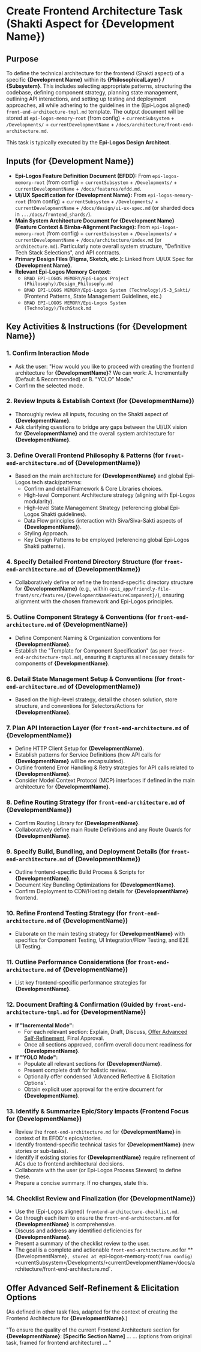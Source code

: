 # Create Frontend Architecture Task (Shakti Aspect for {Development Name})

## Purpose

To define the technical architecture for the frontend (Shakti aspect) of a specific **{Development Name}** within its **{PhilosophicalLayer} / {Subsystem}**. This includes selecting appropriate patterns, structuring the codebase, defining component strategy, planning state management, outlining API interactions, and setting up testing and deployment approaches, all while adhering to the guidelines in the (Epi-Logos aligned) `front-end-architecture-tmpl.md` template. The output document will be stored at `epi-logos-memory-root` (from config) + `currentSubsystem` + `/Developments/` + `currentDevelopmentName` + `/docs/architecture/front-end-architecture.md`.

This task is typically executed by the **Epi-Logos Design Architect**.

## Inputs (for {Development Name})

- **Epi-Logos Feature Definition Document (EFDD):** From `epi-logos-memory-root` (from config) + `currentSubsystem` + `/Developments/` + `currentDevelopmentName` + `/docs/features/efdd.md`.
- **UI/UX Specification for {Development Name}:** From `epi-logos-memory-root` (from config) + `currentSubsystem` + `/Developments/` + `currentDevelopmentName` + `/docs/design/ui-ux-spec.md` (or sharded docs in `.../docs/frontend_shards/`).
- **Main System Architecture Document for {Development Name} (Feature Context & Bimba-Alignment Package):** From `epi-logos-memory-root` (from config) + `currentSubsystem` + `/Developments/` + `currentDevelopmentName` + `/docs/architecture/index.md` (or `architecture.md`). Particularly note overall system structure, "Definitive Tech Stack Selections", and API contracts.
- **Primary Design Files (Figma, Sketch, etc.):** Linked from UI/UX Spec for **{Development Name}**.
- **Relevant Epi-Logos Memory Context:**
    - `BMAD EPI-LOGOS MEMORY/Epi-Logos Project (Philosophy)/Design_Philosophy.md`
    - `BMAD EPI-LOGOS MEMORY/Epi-Logos System (Technology)/5-3_Sakti/` (Frontend Patterns, State Management Guidelines, etc.)
    - `BMAD EPI-LOGOS MEMORY/Epi-Logos System (Technology)/TechStack.md`

## Key Activities & Instructions (for {Development Name})

### 1. Confirm Interaction Mode

- Ask the user: "How would you like to proceed with creating the frontend architecture for **{DevelopmentName}**? We can work: A. Incrementally (Default & Recommended) or B. "YOLO" Mode."
- Confirm the selected mode.

### 2. Review Inputs & Establish Context (for {DevelopmentName})

- Thoroughly review all inputs, focusing on the Shakti aspect of **{DevelopmentName}**.
- Ask clarifying questions to bridge any gaps between the UI/UX vision for **{DevelopmentName}** and the overall system architecture for **{DevelopmentName}**.

### 3. Define Overall Frontend Philosophy & Patterns (for `front-end-architecture.md` of {DevelopmentName})

- Based on the main architecture for **{DevelopmentName}** and global Epi-Logos tech stack/patterns:
  - Confirm and detail Framework & Core Libraries choices.
  - High-level Component Architecture strategy (aligning with Epi-Logos modularity).
  - High-level State Management Strategy (referencing global Epi-Logos Shakti guidelines).
  - Data Flow principles (interaction with Siva/Siva-Sakti aspects of **{DevelopmentName}**).
  - Styling Approach.
  - Key Design Patterns to be employed (referencing global Epi-Logos Shakti patterns).

### 4. Specify Detailed Frontend Directory Structure (for `front-end-architecture.md` of {DevelopmentName})

- Collaboratively define or refine the frontend-specific directory structure for **{DevelopmentName}** (e.g., within `epii_app/friendly-file-front/src/features/{DevelopmentNameFeatureComponent}/`), ensuring alignment with the chosen framework and Epi-Logos principles.

### 5. Outline Component Strategy & Conventions (for `front-end-architecture.md` of {DevelopmentName})

- Define Component Naming & Organization conventions for **{DevelopmentName}**.
- Establish the "Template for Component Specification" (as per `front-end-architecture-tmpl.md`), ensuring it captures all necessary details for components of **{DevelopmentName}**.

### 6. Detail State Management Setup & Conventions (for `front-end-architecture.md` of {DevelopmentName})

- Based on the high-level strategy, detail the chosen solution, store structure, and conventions for Selectors/Actions for **{DevelopmentName}**.

### 7. Plan API Interaction Layer (for `front-end-architecture.md` of {DevelopmentName})

- Define HTTP Client Setup for **{DevelopmentName}**.
- Establish patterns for Service Definitions (how API calls for **{DevelopmentName}** will be encapsulated).
- Outline frontend Error Handling & Retry strategies for API calls related to **{DevelopmentName}**.
- Consider Model Context Protocol (MCP) interfaces if defined in the main architecture for **{DevelopmentName}**.

### 8. Define Routing Strategy (for `front-end-architecture.md` of {DevelopmentName})

- Confirm Routing Library for **{DevelopmentName}**.
- Collaboratively define main Route Definitions and any Route Guards for **{DevelopmentName}**.

### 9. Specify Build, Bundling, and Deployment Details (for `front-end-architecture.md` of {DevelopmentName})

- Outline frontend-specific Build Process & Scripts for **{DevelopmentName}**.
- Document Key Bundling Optimizations for **{DevelopmentName}**.
- Confirm Deployment to CDN/Hosting details for **{DevelopmentName}** frontend.

### 10. Refine Frontend Testing Strategy (for `front-end-architecture.md` of {DevelopmentName})

- Elaborate on the main testing strategy for **{DevelopmentName}** with specifics for Component Testing, UI Integration/Flow Testing, and E2E UI Testing.

### 11. Outline Performance Considerations (for `front-end-architecture.md` of {DevelopmentName})

- List key frontend-specific performance strategies for **{DevelopmentName}**.

### 12. Document Drafting & Confirmation (Guided by `front-end-architecture-tmpl.md` for {DevelopmentName})

- **If "Incremental Mode":**
  - For each relevant section: Explain, Draft, Discuss, [Offer Advanced Self-Refinement](#offer-advanced-self-refinement--elicitation-options), Final Approval.
  - Once all sections approved, confirm overall document readiness for **{DevelopmentName}**.
- **If "YOLO Mode":**
  - Populate all relevant sections for **{DevelopmentName}**.
  - Present complete draft for holistic review.
  - Optionally offer condensed 'Advanced Reflective & Elicitation Options'.
  - Obtain explicit user approval for the entire document for **{DevelopmentName}**.

### 13. Identify & Summarize Epic/Story Impacts (Frontend Focus for {DevelopmentName})

- Review the `front-end-architecture.md` for **{DevelopmentName}** in context of its EFDD's epics/stories.
- Identify frontend-specific technical tasks for **{DevelopmentName}** (new stories or sub-tasks).
- Identify if existing stories for **{DevelopmentName}** require refinement of ACs due to frontend architectural decisions.
- Collaborate with the user (or Epi-Logos Process Steward) to define these.
- Prepare a concise summary. If no changes, state this.

### 14. Checklist Review and Finalization (for {DevelopmentName})

- Use the (Epi-Logos aligned) `frontend-architecture-checklist.md`.
- Go through each item to ensure the `front-end-architecture.md` for **{DevelopmentName}** is comprehensive.
- Discuss and address any identified deficiencies for **{DevelopmentName}**.
- Present a summary of the checklist review to the user.
- The goal is a complete and actionable `front-end-architecture.md` for **{DevelopmentName}`, stored at `epi-logos-memory-root` (from config) + `currentSubsystem` + `/Developments/` + `currentDevelopmentName` + `/docs/architecture/front-end-architecture.md`.

## Offer Advanced Self-Refinement & Elicitation Options
(As defined in other task files, adapted for the context of creating the Frontend Architecture for **{DevelopmentName}**.)

"To ensure the quality of the current Frontend Architecture section for **{DevelopmentName}**: **[Specific Section Name]** ...
... (options from original task, framed for frontend architecture) ...
"
